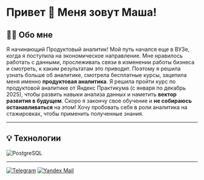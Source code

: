 # Привет 👋 Меня зовут Маша!

## 🙋‍♀️ Обо мне
Я начинающий Продуктовый аналитик! Мой путь начался еще в ВУЗе, когда я поступила на экономическое направление. Мне нравилось работать с данными, прослеживать связи в изменении работы бизнеса и смотреть, к каким результатам это приводит. Поэтому я решила узнать больше об аналитике, смотрела бесплатные курсы, зацепила меня именно **продуктовая аналитика**. Я решила пройти курс по продуктовой аналитике от Яндекс Практикума (с января по декабрь 2025), чтобы развить навыки анализа данных и наметить **вектор развития в будущем**. Скоро я закончу свое обучение и **не собираюсь останавливаться** на этом! Хочу пробовать себя в роли аналитика на стажировках, чтобы применить полученные знания.  
___
## 💡 Технологии
![PostgreSQL](https://shields.fly.dev/badge/-PostgreSQL-4682B4?style=for-the-badge&logo=PostgreSQL)
___

[![Telegram](https://shields.fly.dev/badge/-Telegram-4682B4?style=for-the-badge&logo=Telegram&logoColor=FFFFFF)](https://t.me/averkina_ma)
[![Yandex Mail](https://shields.fly.dev/badge/-YandexMail-000000?style=for-the-badge&logo=YandexMail&logoColor=D2691E)](https://mail.yandex.ru/?uid=582049027#inbox)
